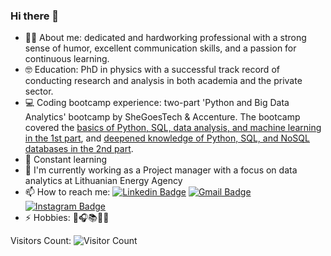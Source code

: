 ### Hi there 👋
- 👩‍💻 About me: dedicated and hardworking professional with a strong sense of humor, excellent communication skills, and a passion for continuous learning.
- 🤓 Education: PhD in physics with a successful track record of conducting research and analysis in both academia and the private sector.
- 💻 Coding bootcamp experience: two-part 'Python and Big Data Analytics' bootcamp by SheGoesTech & Accenture. The bootcamp covered the [basics of Python, SQL, data analysis, and machine learning in the 1st part](https://github.com/uktukt/SheGoesTech_22), and [deepened knowledge of Python, SQL, and NoSQL databases in the 2nd part](https://github.com/uktukt/Python_SheGoesTech_23_2nd_part).
- 🌱 Constant learning
- 🔭 I'm currently working as a Project manager with a focus on data analytics at Lithuanian Energy Agency
- 📫 How to reach me: [![Linkedin Badge](https://img.shields.io/badge/-Dovilė-blue?style=flat-square&logo=Linkedin&logoColor=white&link=https://www.linkedin.com/in/dovile-meskauskaite-5a0a3967/)](https://www.linkedin.com/in/dovile-meskauskaite-5a0a3967/)
[![Gmail Badge](https://img.shields.io/badge/-dovime@gmail.com-c14438?style=flat-square&logo=Gmail&logoColor=white&link=mailto:dovime@gmail.com)](mailto:dovime@gmail.com)
[![Instagram Badge](https://img.shields.io/badge/-@_ukt_ukt-purple?style=flat&logo=instagram&logoColor=white&link=https://www.instagram.com/ukt_ukt/)](https://www.instagram.com/ukt_ukt/)
- ⚡ Hobbies: 🦮🎧📚🚴‍♀️

Visitors Count:
![Visitor Count](https://profile-counter.glitch.me/uktukt/count.svg)

